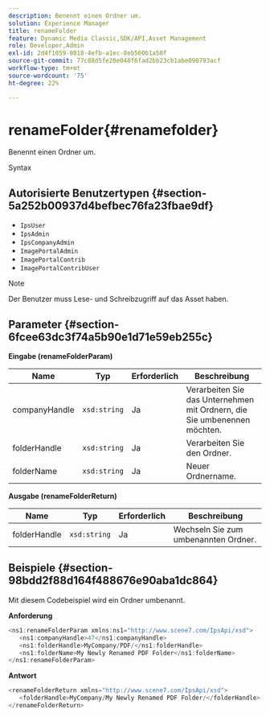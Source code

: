 ```yaml
---
description: Benennt einen Ordner um.
solution: Experience Manager
title: renameFolder
feature: Dynamic Media Classic,SDK/API,Asset Management
role: Developer,Admin
exl-id: 2d4f1059-8018-4efb-a1ec-8eb560b1a58f
source-git-commit: 77c88d5fe20e048f6fad2bb23cb1abe090793acf
workflow-type: tm+mt
source-wordcount: '75'
ht-degree: 22%

---
```


# renameFolder{#renamefolder}

Benennt einen Ordner um.

Syntax

## Autorisierte Benutzertypen {#section-5a252b00937d4befbec76fa23fbae9df}

* `IpsUser`
* `IpsAdmin`
* `IpsCompanyAdmin`
* `ImagePortalAdmin`
* `ImagePortalContrib`
* `ImagePortalContribUser`

>[!NOTE]
>
>Der Benutzer muss Lese- und Schreibzugriff auf das Asset haben.

## Parameter {#section-6fcee63dc3f74a5b90e1d71e59eb255c}

**Eingabe (renameFolderParam)**

| Name | Typ | Erforderlich | Beschreibung |
|---|---|---|---|
| companyHandle | `xsd:string` | Ja | Verarbeiten Sie das Unternehmen mit Ordnern, die Sie umbenennen möchten. |
| folderHandle | `xsd:string` | Ja | Verarbeiten Sie den Ordner. |
| folderName | `xsd:string` | Ja | Neuer Ordnername. |

**Ausgabe (renameFolderReturn)**

| Name | Typ | Erforderlich | Beschreibung |
|---|---|---|---|
| folderHandle | `xsd:string` | Ja | Wechseln Sie zum umbenannten Ordner. |

## Beispiele {#section-98bdd2f88d164f488676e90aba1dc864}

Mit diesem Codebeispiel wird ein Ordner umbenannt.

**Anforderung**

```java
<ns1:renameFolderParam xmlns:ns1="http://www.scene7.com/IpsApi/xsd">
   <ns1:companyHandle>47</ns1:companyHandle>
   <ns1:folderHandle>MyCompany/PDF/</ns1:folderHandle>
   <ns1:folderName>My Newly Renamed PDF Folder</ns1:folderName>
</ns1:renameFolderParam>
```

**Antwort**

```java
<renameFolderReturn xmlns="http://www.scene7.com/IpsApi/xsd">
   <folderHandle>MyCompany/My Newly Renamed PDF Folder/</folderHandle>
</renameFolderReturn>
```
